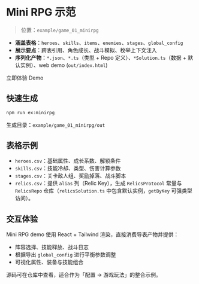 <script setup>
import { withBase } from 'vitepress'

const demoUrl = withBase('/examples/minirpg/index.html')
</script>

# Mini RPG 示范

> 位置：`example/game_01_minirpg`

- **涵盖表格**：`heroes`、`skills`、`items`、`enemies`、`stages`、`global_config`
- **展示要点**：跨表引用、角色成长、战斗模拟、枚举上下文注入
- **序列化产物**：`*.json`、`*.ts`（类型 + Repo 定义）、`*Solution.ts`（数据 + 默认实例）、web demo (`out/index.html`)

<a class="vp-doc-button primary" :href="demoUrl" target="_blank" rel="noopener">
  立即体验 Demo
</a>

## 快速生成

```bash
npm run ex:minirpg
```

生成目录：`example/game_01_minirpg/out`

## 表格示例

- `heroes.csv`：基础属性、成长系数、解锁条件
- `skills.csv`：技能冷却、类型、伤害计算参数
- `stages.csv`：关卡敌人组、奖励掉落、战斗脚本
- `relics.csv`：提供 `alias` 列（Relic Key），生成 `RelicsProtocol` 常量与 `RelicsRepo` 仓库（`relicsSolution.ts` 中包含默认实例，`getByKey` 可强类型访问）。

## 交互体验

Mini RPG demo 使用 React + Tailwind 渲染，直接消费导表产物并提供：

- 阵容选择、技能释放、战斗日志
- 根据导出 `global_config` 进行平衡参数调整
- 可视化属性、装备与技能组合

源码可在仓库中查看，适合作为「配置 → 游戏玩法」的整合示例。
